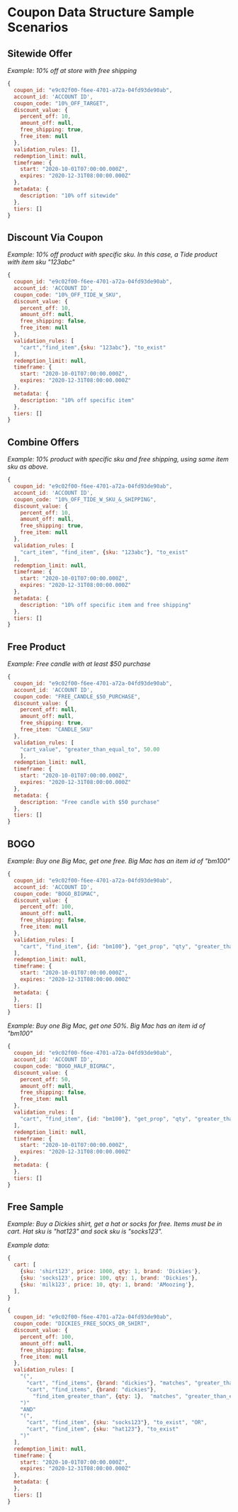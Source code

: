 # Coupon Data Structure Sample Scenarios

## Sitewide Offer

_Example: 10% off at store with free shipping_

```javascript
{
  coupon_id: "e9c02f00-f6ee-4701-a72a-04fd93de90ab",
  account_id: 'ACCOUNT ID',
  coupon_code: "10%_OFF_TARGET",
  discount_value: {
    percent_off: 10,
    amount_off: null,
    free_shipping: true,
    free_item: null
  },
  validation_rules: [],
  redemption_limit: null,
  timeframe: {
    start: "2020-10-01T07:00:00.000Z",
    expires: "2020-12-31T08:00:00.000Z"
  },
  metadata: {
    description: "10% off sitewide"
  },
  tiers: []
}

```

## Discount Via Coupon

_Example: 10% off product with specific sku. In this case, a Tide product with item sku "123abc"_

```javascript
{
  coupon_id: "e9c02f00-f6ee-4701-a72a-04fd93de90ab",
  account_id: 'ACCOUNT ID',
  coupon_code: "10%_OFF_TIDE_W_SKU",
  discount_value: {
    percent_off: 10,
    amount_off: null,
    free_shipping: false,
    free_item: null
  },
  validation_rules: [
    "cart","find_item",{sku: "123abc"}, "to_exist"
  ],
  redemption_limit: null,
  timeframe: {
    start: "2020-10-01T07:00:00.000Z",
    expires: "2020-12-31T08:00:00.000Z"
  },
  metadata: {
    description: "10% off specific item"
  },
  tiers: []
}

```

## Combine Offers

_Example: 10% product with specific sku and free shipping, using same item sku as above._

```javascript
{
  coupon_id: "e9c02f00-f6ee-4701-a72a-04fd93de90ab",
  account_id: 'ACCOUNT ID',
  coupon_code: "10%_OFF_TIDE_W_SKU_&_SHIPPING",
  discount_value: {
    percent_off: 10,
    amount_off: null,
    free_shipping: true,
    free_item: null
  },
  validation_rules: [
    "cart_item", "find_item", {sku: "123abc"}, "to_exist"
  ],
  redemption_limit: null,
  timeframe: {
    start: "2020-10-01T07:00:00.000Z",
    expires: "2020-12-31T08:00:00.000Z"
  },
  metadata: {
    description: "10% off specific item and free shipping"
  },
  tiers: []
}
```

## Free Product

_Example: Free candle with at least \$50 purchase_

```javascript
{
  coupon_id: "e9c02f00-f6ee-4701-a72a-04fd93de90ab",
  account_id: 'ACCOUNT ID',
  coupon_code: "FREE_CANDLE_$50_PURCHASE",
  discount_value: {
    percent_off: null,
    amount_off: null,
    free_shipping: true,
    free_item: "CANDLE_SKU"
  },
  validation_rules: [
    "cart_value", "greater_than_equal_to", 50.00
    ],
  redemption_limit: null,
  timeframe: {
    start: "2020-10-01T07:00:00.000Z",
    expires: "2020-12-31T08:00:00.000Z"
  },
  metadata: {
    description: "Free candle with $50 purchase"
  },
  tiers: []
}
```

## BOGO

_Example: Buy one Big Mac, get one free. Big Mac has an item id of "bm100"_

```javascript
{
  coupon_id: "e9c02f00-f6ee-4701-a72a-04fd93de90ab",
  account_id: 'ACCOUNT ID',
  coupon_code: "BOGO_BIGMAC",
  discount_value: {
    percent_off: 100,
    amount_off: null,
    free_shipping: false,
    free_item: null
  },
  validation_rules: [
    "cart", "find_item", {id: "bm100"}, "get_prop", "qty", "greater_than_equal_to", 2
  ],
  redemption_limit: null,
  timeframe: {
    start: "2020-10-01T07:00:00.000Z",
    expires: "2020-12-31T08:00:00.000Z"
  },
  metadata: {
  },
  tiers: []
}
```

_Example: Buy one Big Mac, get one 50%. Big Mac has an item id of "bm100"_

```javascript
{
  coupon_id: "e9c02f00-f6ee-4701-a72a-04fd93de90ab",
  account_id: 'ACCOUNT ID',
  coupon_code: "BOGO_HALF_BIGMAC",
  discount_value: {
    percent_off: 50,
    amount_off: null,
    free_shipping: false,
    free_item: null
  },
  validation_rules: [
    "cart", "find_item", {id: "bm100"}, "get_prop", "qty", "greater_than_equal_to", 2
  ],
  redemption_limit: null,
  timeframe: {
    start: "2020-10-01T07:00:00.000Z",
    expires: "2020-12-31T08:00:00.000Z"
  },
  metadata: {
  },
  tiers: []
}
```

## Free Sample

_Example: Buy a Dickies shirt, get a hat or socks for free. Items must be in cart. Hat sku is "hat123" and sock sku is "socks123"._

_Example data:_

```javascript
{
  cart: [
    {sku: 'shirt123', price: 1000, qty: 1, brand: 'Dickies'},
    {sku: 'socks123', price: 100, qty: 1, brand: 'Dickies'},
    {sku: 'milk123', price: 10, qty: 1, brand: 'AMoozing'},
  ],
}
```

```javascript
{
  coupon_id: "e9c02f00-f6ee-4701-a72a-04fd93de90ab",
  coupon_code: "DICKIES_FREE_SOCKS_OR_SHIRT",
  discount_value: {
    percent_off: 100,
    amount_off: null,
    free_shipping: false,
    free_item: null
  },
  validation_rules: [
    "(",
      "cart", "find_items", {brand: "dickies"}, "matches", "greater_than", 1, "OR"
      "cart", "find_items", {brand: "dickies"},
        "find_item_greater_than", {qty: 1},  "matches", "greater_than_equal_to", 1,
    ")"
    "AND"
    "(",
      "cart", "find_item", {sku: "socks123"}, "to_exist", "OR",
      "cart", "find_item", {sku: "hat123"}, "to_exist"
    ")"
  ],
  redemption_limit: null,
  timeframe: {
    start: "2020-10-01T07:00:00.000Z",
    expires: "2020-12-31T08:00:00.000Z"
  },
  metadata: {
  },
  tiers: []
}
```

